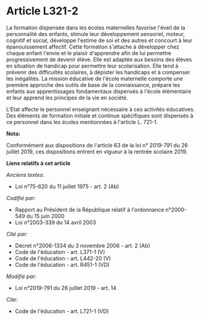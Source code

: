 # Article L321-2

La formation dispensée dans les écoles maternelles favorise l'éveil de la personnalité des enfants, stimule leur
développement sensoriel, moteur, cognitif et social, développe l'estime de soi et des autres et concourt à leur
épanouissement affectif. Cette formation s'attache à développer chez chaque enfant l'envie et le plaisir d'apprendre afin de
lui permettre progressivement de devenir élève. Elle est adaptée aux besoins des élèves en situation de handicap pour
permettre leur scolarisation. Elle tend à prévenir des difficultés scolaires, à dépister les handicaps et à compenser les
inégalités. La mission éducative de l'école maternelle comporte une première approche des outils de base de la connaissance,
prépare les enfants aux apprentissages fondamentaux dispensés à l'école élémentaire et leur apprend les principes de la vie
en société.

L'Etat affecte le personnel enseignant nécessaire à ces activités éducatives. Des éléments de formation initiale et continue
spécifiques sont dispensés à ce personnel dans les écoles mentionnées à l'article L. 721-1.

**Nota:**

Conformément aux dispositions de l'article 63 de la loi n° 2019-791 du 26 juillet 2019, ces dispositions entrent en vigueur à
la rentrée scolaire 2019.

**Liens relatifs à cet article**

_Anciens textes_:

  - Loi n°75-620 du 11 juillet 1975 - art. 2 (Ab)

_Codifié par_:

  - Rapport au Président de la République relatif à l'ordonnance n°2000-549 du 15 juin 2000
  - Loi n°2003-339 du 14 avril 2003

_Cité par_:

  - Décret n°2006-1334 du 3 novembre 2006 - art. 2 (Ab)
  - Code de l'éducation - art. L371-1 (V)
  - Code de l'éducation - art. L442-20 (V)
  - Code de l'éducation - art. R451-1 (VD)

_Modifié par_:

  - Loi n°2019-791 du 26 juillet 2019 - art. 14

_Cite_:

  - Code de l'éducation - art. L721-1 (VD)
